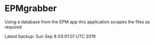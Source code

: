 # EPMgrabber
Using a database from the EPM app this application scrapes the files as required


Latest backup: Sun Sep 8 03:01:01 UTC 2019
